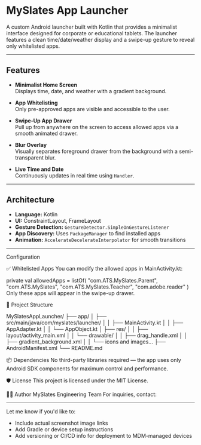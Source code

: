# MySlates App Launcher

A custom Android launcher built with Kotlin that provides a minimalist interface designed for corporate or educational tablets. The launcher features a clean time/date/weather display and a swipe-up gesture to reveal only whitelisted apps.

---

## Features

-  **Minimalist Home Screen**  
  Displays time, date, and weather with a gradient background.

-  **App Whitelisting**  
  Only pre-approved apps are visible and accessible to the user.

-  **Swipe-Up App Drawer**  
  Pull up from anywhere on the screen to access allowed apps via a smooth animated drawer.

-  **Blur Overlay**  
  Visually separates foreground drawer from the background with a semi-transparent blur.

-  **Live Time and Date**  
  Continuously updates in real time using `Handler`.

---

##  Architecture

- **Language:** Kotlin  
- **UI:** ConstraintLayout, FrameLayout  
- **Gesture Detection:** `GestureDetector.SimpleOnGestureListener`  
- **App Discovery:** Uses `PackageManager` to find installed apps  
- **Animation:** `AccelerateDecelerateInterpolator` for smooth transitions

---

 Configuration

✅ Whitelisted Apps
You can modify the allowed apps in MainActivity.kt:

private val allowedApps = listOf(
    "com.ATS.MySlates.Parent",
    "com.ATS.MySlates",
    "com.ATS.MySlates.Teacher",
    "com.adobe.reader"
)
Only these apps will appear in the swipe-up drawer.


📂 Project Structure

MySlatesAppLauncher/
├── app/
│   ├── src/main/java/com/myslates/launcher/
│   │   ├── MainActivity.kt
│   │   ├── AppAdapter.kt
│   │   └── AppObject.kt
│   ├── res/
│   │   ├── layout/activity_main.xml
│   │   └── drawable/
│   │       ├── drag_handle.xml
│   │       ├── gradient_background.xml
│   │       └── icons and images...
├── AndroidManifest.xml
└── README.md

📦 Dependencies
No third-party libraries required — the app uses only Android SDK components for maximum control and performance.


🛡️ License
This project is licensed under the MIT License.

👨‍💻 Author
MySlates Engineering Team
For inquiries, contact: 



---

Let me know if you'd like to:
- Include actual screenshot image links
- Add Gradle or device setup instructions
- Add versioning or CI/CD info for deployment to MDM-managed devices



